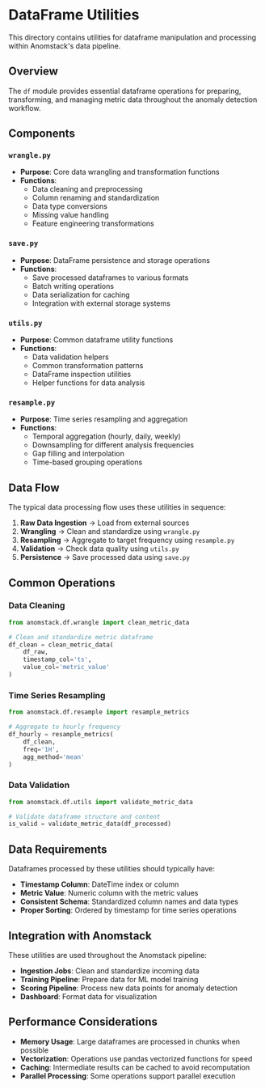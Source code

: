 # DataFrame Utilities

This directory contains utilities for dataframe manipulation and processing within Anomstack's data pipeline.

## Overview

The `df` module provides essential dataframe operations for preparing, transforming, and managing metric data throughout the anomaly detection workflow.

## Components

### `wrangle.py`
- **Purpose**: Core data wrangling and transformation functions
- **Functions**:
  - Data cleaning and preprocessing
  - Column renaming and standardization
  - Data type conversions
  - Missing value handling
  - Feature engineering transformations

### `save.py`
- **Purpose**: DataFrame persistence and storage operations
- **Functions**:
  - Save processed dataframes to various formats
  - Batch writing operations
  - Data serialization for caching
  - Integration with external storage systems

### `utils.py`
- **Purpose**: Common dataframe utility functions
- **Functions**:
  - Data validation helpers
  - Common transformation patterns
  - DataFrame inspection utilities
  - Helper functions for data analysis

### `resample.py`
- **Purpose**: Time series resampling and aggregation
- **Functions**:
  - Temporal aggregation (hourly, daily, weekly)
  - Downsampling for different analysis frequencies
  - Gap filling and interpolation
  - Time-based grouping operations

## Data Flow

The typical data processing flow uses these utilities in sequence:

1. **Raw Data Ingestion** → Load from external sources
2. **Wrangling** → Clean and standardize using `wrangle.py`
3. **Resampling** → Aggregate to target frequency using `resample.py`
4. **Validation** → Check data quality using `utils.py`
5. **Persistence** → Save processed data using `save.py`

## Common Operations

### Data Cleaning
```python
from anomstack.df.wrangle import clean_metric_data

# Clean and standardize metric dataframe
df_clean = clean_metric_data(
    df_raw,
    timestamp_col='ts',
    value_col='metric_value'
)
```

### Time Series Resampling
```python
from anomstack.df.resample import resample_metrics

# Aggregate to hourly frequency
df_hourly = resample_metrics(
    df_clean,
    freq='1H',
    agg_method='mean'
)
```

### Data Validation
```python
from anomstack.df.utils import validate_metric_data

# Validate dataframe structure and content
is_valid = validate_metric_data(df_processed)
```

## Data Requirements

Dataframes processed by these utilities should typically have:

- **Timestamp Column**: DateTime index or column
- **Metric Value**: Numeric column with the metric values
- **Consistent Schema**: Standardized column names and data types
- **Proper Sorting**: Ordered by timestamp for time series operations

## Integration with Anomstack

These utilities are used throughout the Anomstack pipeline:

- **Ingestion Jobs**: Clean and standardize incoming data
- **Training Pipeline**: Prepare data for ML model training  
- **Scoring Pipeline**: Process new data points for anomaly detection
- **Dashboard**: Format data for visualization

## Performance Considerations

- **Memory Usage**: Large dataframes are processed in chunks when possible
- **Vectorization**: Operations use pandas vectorized functions for speed
- **Caching**: Intermediate results can be cached to avoid recomputation
- **Parallel Processing**: Some operations support parallel execution 
